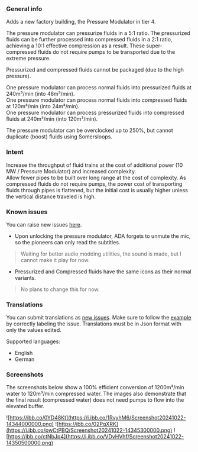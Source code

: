 ### General info  
Adds a new factory building, the Pressure Modulator in tier 4.

The pressure modulator can pressurize fluids in a 5:1 ratio. The pressurized fluids can be further processed into compressed fluids in a 2:1 ratio, achieving a 10:1 effective compression as a result. These super-compressed fluids do not require pumps to be transported due to the extreme pressure.

Pressurized and compressed fluids cannot be packaged (due to the high pressure).

One pressure modulator can process normal fluids into pressurized fluids at 240m³/min (into 48m³/min).  
One pressure modulator can process normal fluids into compressed fluids at 120m³/min (into 24m³/min).  
One pressure modulator can process pressurized fluids into compressed fluids at 240m³/min (into 120m³/min).  

The pressure modulator can be overclocked up to 250%, but cannot duplicate (boost) fluids using Somersloops.

### Intent  

Increase the throughput of fluid trains at the cost of additional power (10 MW / Pressure Modulator) and increased complexity.  
Allow fewer pipes to be built over long range at the cost of complexity. As compressed fluids do not require pumps, the power cost of transporting fluids through pipes is flattened, but the initial cost is usually higher unless the vertical distance traveled is high.

### Known issues  

You can raise new issues [here](https://github.com/Argual/Satisfactory-ArgualFluidPressurizer/issues?q=sort%3Aupdated-desc+is%3Aissue+is%3Aopen).  

- Upon unlocking the pressure modulator, ADA forgets to unmute the mic, so the pioneers can only read the subtitles.
>Waiting for better audio modding utilities, the sound is made, but I cannot make it play for now.

- Pressurized and Compressed fluids have the same icons as their normal variants.
>No plans to change this for now.

### Translations

You can submit translations as [new issues](https://github.com/Argual/Satisfactory-ArgualFluidPressurizer/issues?q=sort%3Aupdated-desc+is%3Aopen+label%3Atranslation). Make sure to follow the [example](https://github.com/Argual/Satisfactory-ArgualFluidPressurizer/issues/1) by correctly labeling the issue. Translations must be in Json format with only the values edited.  

Supported languages:
- English
- German

### Screenshots  

The screenshots below show a 100% efficient conversion of 1200m³/min water to 120m³/min compressed water. The images also demonstrate that the final result (compressed water) does not need pumps to flow into the elevated buffer.

![https://ibb.co/0YD48Kt](https://i.ibb.co/1RvyhM6/Screenshot20241022-14344000000.png)
![https://ibb.co/02PgXRK](https://i.ibb.co/pwCtPBQ/Screenshot20241022-14345300000.png)
![https://ibb.co/ctNbJp4](https://i.ibb.co/VDvHVhf/Screenshot20241022-14350500000.png)
